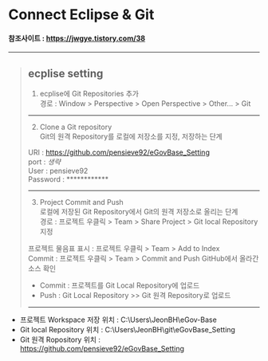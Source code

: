 # Connect Eclipse & Git

#### 참조사이트 : https://jwgye.tistory.com/38
*****
> ## ecplise setting  
> 1. ecplise에 Git Repositories 추가  
> 경로 : Window > Perspective > Open Perspective > Other... > Git  
> *****
> 2. Clone a Git repository  
> Git의 원격 Repository를 로컬에 저장소를 지정, 저장하는 단계  
>
> URI      : https://github.com/pensieve92/eGovBase_Setting  
> port     : *생략*  
> User     : pensieve92  
> Password : ************  
> *****
> 3. Project Commit and Push  
> 로컬에 저장된 Git Repository에서 Git의 원격 저장소로 올리는 단계  
> 경로 : 프로젝트 우클릭 > Team > Share Project > Git local Repository 지정  
>
> 프로젝트 물음표 표시 : 프로젝트 우클릭 > Team > Add to Index  
> Commit : 프로젝트 우클릭 > Team > Commit and Push
> GitHub에서 올라간 소스 확인
>
> * Commit : 프로젝트를 Git Local Repository에 업로드  
> * Push   : Git Local Repository >> Git 원격 Repository로 업로드
> *****

* 프로젝트 Workspace 저장 위치 : C:\Users\JeonBH\eGov-Base
* Git local Repository 위치   : C:\Users\JeonBH\git\eGovBase_Setting 
* Git 원격 Ropository 위치    : https://github.com/pensieve92/eGovBase_Setting
 

